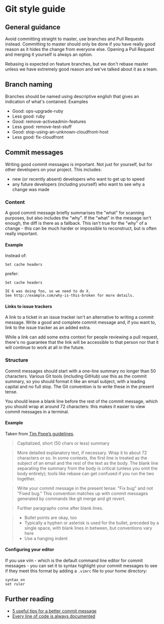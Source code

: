 # Git style guide

## General guidance

Avoid committing straight to master, use branches and Pull Requests instead.
Committing to master should only be done if you have really good reason as it
hides the change from everyone else. Opening a Pull Request and merging it
yourself is always an option.

Rebasing is expected on feature branches, but we don't rebase master unless we
have extremely good reason and we've talked about it as a team.

## Branch naming

Branches should be named using descriptive english that gives an indication of what's contained. Examples

- Good: ops-upgrade-ruby
- Less good: ruby
- Good: remove-activeadmin-features
- Less good: remove-test-stuff
- Good: stop-using-an-unknown-cloudfront-host
- Less good: fix-cloudfront

## Commit messages

Writing good commit messages is important. Not just for yourself, but for other
developers on your project. This includes:

* new (or recently absent) developers who want to get up to speed
* any future developers (including yourself) who want to see why a change was
  made

### Content

A good commit message briefly summarises the "what" for scanning purposes, but
also includes the "why". If the "what" in the message isn't enough, the diff is
there as a fallback. This isn't true for the "why" of a change - this can be
much harder or impossible to reconstruct, but is often really important.

#### Example

Instead of:

```
Set cache headers
```

prefer:

```
Set cache headers

IE 6 was doing foo, so we need to do X.
See http://example.com/why-is-this-broken for more details.
```

#### Links to issue trackers

A link to a ticket in an issue tracker isn't an alternative to writing a commit
message. Write a good and complete commit message and, if you want to, link to
the issue tracker as an added extra.

While a link can add some extra context for people reviewing a pull request,
there's no guarantee that the link will be accessible to that person nor that it
will continue to work at all in the future.

### Structure

Commit messages should start with a one-line summary no longer than 50
characters. Various Git tools (including GitHub) use this as the commit
summary, so you should format it like an email subject, with a leading capital
and no full stop. The Git convention is to write these in the present tense.

You should leave a blank line before the rest of the commit message, which you
should wrap at around 72 characters: this makes it easier to view commit
messages in a terminal.


#### Example

Taken from [Tim Pope’s guidelines](http://tbaggery.com/2008/04/19/a-note-about-git-commit-messages.html).

> Capitalized, short (50 chars or less) summary

> More detailed explanatory text, if necessary.  Wrap it to about 72
characters or so.  In some contexts, the first line is treated as the
subject of an email and the rest of the text as the body.  The blank
line separating the summary from the body is critical (unless you omit
the body entirely); tools like rebase can get confused if you run the
two together.

> Write your commit message in the present tense: "Fix bug" and not "Fixed
bug."  This convention matches up with commit messages generated by
commands like git merge and git revert.

> Further paragraphs come after blank lines.

> - Bullet points are okay, too
> - Typically a hyphen or asterisk is used for the bullet, preceded by a
  single space, with blank lines in between, but conventions vary here
> - Use a hanging indent

#### Configuring your editor

If you use vim - which is the default command line editor for commit messages -
you can set it to syntax highlight your commit messages to see if they meet this
format by adding a `.vimrc` file to your home directory:

    syntax on
    set ruler

## Further reading

* [5 useful tips for a better commit message](http://robots.thoughtbot.com/5-useful-tips-for-a-better-commit-message)
* [Every line of code is always documented](http://mislav.net/2014/02/hidden-documentation/)
